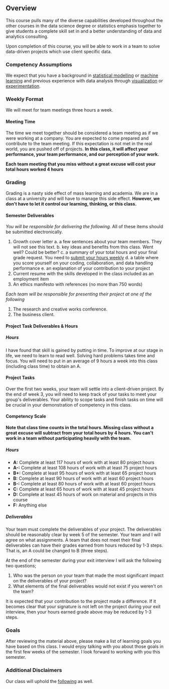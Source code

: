 ## Overview

This course pulls many of the diverse capabilities developed throughout the other courses in the data science degree or statistics emphasis together to give students a complete skill set in and a better understanding of data and analytics consulting. 

Upon completion of this course, you will be able to work in a team to solve data-driven projects which use client specific data. 

### Competency Assumptions

We expect that you have a background in [statistical modelling](http://www.byui.edu/catalog/#/courses/view/d3801f11-8b89-494e-b61e-61182e2459e8) or [machine learning](http://www.byui.edu/catalog/#/courses/view/150af141-8edd-40f3-8212-19ef6835a8a5) and previous experience with data analysis through [visualization](https://byuistats.github.io/M335/homework_schedule.html) or [experimentation](http://www.byui.edu/catalog/#/courses/view/40f6a8b2-3090-4b49-8aae-5daed3488c1c). 

### Weekly Format

We will meet for team meetings three hours a week.  

#### Meeting Time

The time we meet together should be considered a team meeting as if we were working at a company.  You are expected to come prepared and contribute to the team meeting. If this expectation is not met in the real world, you are pushed off of projects.  **In this class, it will affect your performance, your team performance, and our perception of your work.**

**Each team meeting that you miss without a great excuse will cost your total hours worked 4 hours**

### Grading

Grading is a nasty side effect of mass learning and academia.  We are in a class at a university and will have to manage this side effect.  **However, we don't have to let it control our learning, thinking, or this class.** 

#### Semester Deliverables

*You will be responsible for delivering the following.* All of these items should be submitted electronically.

1. Growth cover letter
  a. a few sentences about your team members. They will not see this text.
  b. key ideas and benefits from this class.  Went well?  Could be better?
    c. a summary of your total hours and your final grade request. You need to [submit your hours weekly](time.md)
    d. a table where you score yourself on your coding, collaboration, and data handling performance
    e. an explanation of your contribution to your project
2. Current resume with the skills developed in the class included as an employment item
3. An ethics manifesto with references (no more than 750 words)

*Each team will be responsible for presenting their project at one of the following*

1. The research and creative works conference.
2. The business client.

#### Project Task Deliverables & Hours

##### Hours

I have found that skill is gained by putting in time. To improve at our stage in life, we need to learn to read well. Solving hard problems takes time and focus. You will need to put in an average of 9 hours a week into this class (including class time) to obtain an A.

#### Project Tasks

Over the first two weeks, your team will settle into a client-driven project.  By the end of week 3, you will need to keep track of your tasks to meet your group's deliverables.  Your ability to scope tasks and finish tasks on time will be crucial in your demonstration of competency in this class.

#### Competency Scale

**Note that class time counts in the total hours. Missing class without a great excuse will subtract from your total hours by 4 hours. You can't work in a team without participating heavily with the team.**

##### Hours

* **A:** Complete at least 117 hours of work with at least 80 project hours
* **A-:** Complete at least 108 hours of work with at least 75 project hours
* **B+:** Complete at least 95 hours of work with at least 65 project hours
* **B:** Complete at least 90 hours of work with at least 60 project hours
* **B-:** Complete at least 80 hours of work with at least 60 project hours
* **C:** Complete at least 65 hours of work with at least 45 project hours
* **D:** Complete at least 45 hours of work on material and projects in this course
* **F:** Anything else

##### Deliverables

Your team must complete the deliverables of your project.  The deliverables should be reasonably clear by week 5 of the semester.  Your team and I will agree on what assignments. A team that does not meet their final deliverables can have their grades earned from hours reduced by 1-3 steps. That is, an A could be changed to B (three steps).

At the end of the semester during your exit interview I will ask the following two questions;

1. Who was the person on your team that made the most significant impact on the deliverables of your project?
2. What elements of the final deliverables would not exist if you weren't on the team?

It is expected that your contribution to the project made a difference.  If it becomes clear that your signature is not left on the project during your exit interview, then your hours earned grade above may be reduced by 1-3 steps.

### Goals

After reviewing the material above, please make a list of learning goals you have based on this class.  I would enjoy talking with you about those goals in the first few weeks of the semester.  I look forward to working with you this semester.

### Additional Disclaimers

Our class will uphold the [following](http://www.byui.edu/mathematics/policies) as well.
